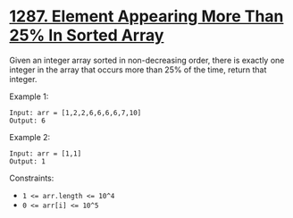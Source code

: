[1287. Element Appearing More Than 25% In Sorted Array](https://leetcode.com/problems/element-appearing-more-than-25-in-sorted-array/)
=======================================================

Given an integer array sorted in non-decreasing order, there is exactly
one integer in the array that occurs more than 25% of the time, return that integer.

Example 1:
```
Input: arr = [1,2,2,6,6,6,6,7,10]
Output: 6
```

Example 2:
```
Input: arr = [1,1]
Output: 1
```

Constraints:
 - `1 <= arr.length <= 10^4`
 - `0 <= arr[i] <= 10^5`
